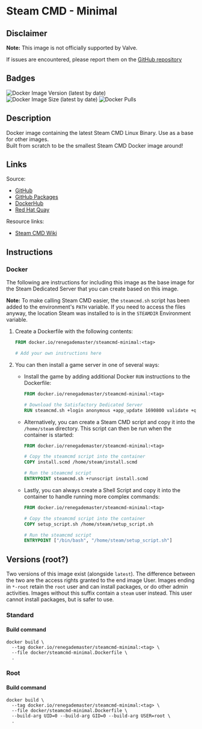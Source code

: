 # Steam CMD - Minimal

## Disclaimer

**Note:** This image is not officially supported by Valve.

If issues are encountered, please report them on
the [GitHub repository](https://github.com/Renegade-Master/steamcmd-minimal/issues/new/choose)

## Badges

![Docker Image Version (latest by date)](https://img.shields.io/docker/v/renegademaster/steamcmd-minimal?label=Latest%20Version)
![Docker Image Size (latest by date)](https://img.shields.io/docker/image-size/renegademaster/steamcmd-minimal?label=Image%20Size)
![Docker Pulls](https://img.shields.io/docker/pulls/renegademaster/steamcmd-minimal?label=Docker%20Pull%20Count)

## Description

Docker image containing the latest Steam CMD Linux Binary. Use as a base for other images.  
Built from scratch to be the smallest Steam CMD Docker image around!

## Links

Source:

- [GitHub](https://github.com/Renegade-Master/steamcmd-minimal)
- [GitHub Packages](https://github.com/users/Renegade-Master/packages/container/package/steamcmd-minimal)
- [DockerHub](https://hub.docker.com/r/renegademaster/steamcmd-minimal)
- [Red Hat Quay](https://quay.io/repository/renegade_master/steamcmd-minimal)

Resource links:

- [Steam CMD Wiki](https://developer.valvesoftware.com/wiki/SteamCMD)

## Instructions

### Docker

The following are instructions for including this image as the base image for the Steam Dedicated Server that you can
create based on this image.

**Note:** To make calling Steam CMD easier, the `steamcmd.sh` script has been added to the environment's `PATH`
variable. If you need to access the files anyway, the location Steam was installed to is in the `STEAMDIR` Environment
variable.

1. Create a Dockerfile with the following contents:

   ```dockerfile
   FROM docker.io/renegademaster/steamcmd-minimal:<tag>
   
   # Add your own instructions here
   ```

2. You can then install a game server in one of several ways:

    * Install the game by adding additional Docker `RUN` instructions to the Dockerfile:

        ```dockerfile
        FROM docker.io/renegademaster/steamcmd-minimal:<tag>
        
        # Download the Satisfactory Dedicated Server
        RUN steamcmd.sh +login anonymous +app_update 1690800 validate +quit
        ```

    * Alternatively, you can create a Steam CMD script and copy it into the `/home/steam` directory. This script can
      then be run when the container is started:

        ```dockerfile
        FROM docker.io/renegademaster/steamcmd-minimal:<tag>
        
        # Copy the steamcmd script into the container
        COPY install.scmd /home/steam/install.scmd
      
        # Run the steamcmd script
        ENTRYPOINT steamcmd.sh +runscript install.scmd
        ```

    * Lastly, you can always create a Shell Script and copy it into the container to handle running more complex
      commands:

        ```dockerfile
        FROM docker.io/renegademaster/steamcmd-minimal:<tag>
       
        # Copy the steamcmd script into the container
        COPY setup_script.sh /home/steam/setup_script.sh
     
        # Run the steamcmd script
        ENTRYPOINT ["/bin/bash", "/home/steam/setup_script.sh"]
        ```

## Versions (root?)

Two versions of this image exist (alongside `latest`). The difference between the two are the access rights granted to
the end image User. Images ending in `*-root` retain the `root` user and can install packages, or do other admin
activities. Images without this suffix contain a `steam` user instead. This user cannot install packages, but is safer
to use.

### Standard

#### Build command

```shell
docker build \
  --tag docker.io/renegademaster/steamcmd-minimal:<tag> \
  --file docker/steamcmd-minimal.Dockerfile \
  .
```

### Root

#### Build command

```shell
docker build \
  --tag docker.io/renegademaster/steamcmd-minimal:<tag> \
  --file docker/steamcmd-minimal.Dockerfile \
  --build-arg UID=0 --build-arg GID=0 --build-arg USER=root \
  .
```
